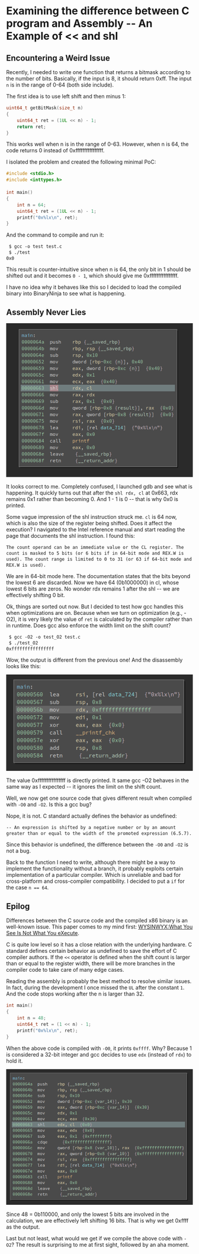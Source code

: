 # Examining the difference between C program and Assembly -- An Example of << and shl

## Encountering a Weird Issue

Recently, I needed to write one function that returns a bitmask according to the number of bits. Basically, if the input is 8, it should return 0xff. The input `n` is in the range of 0-64 (both side include). 

The first idea is to use left shift and then minus 1:

```C
uint64_t getBitMask(size_t n)
{
    uint64_t ret = (1UL << n) - 1;
    return ret;
}
```

This works well when n is in the range of 0-63. However, when n is 64, the code returns 0 instead of 0xffffffffffffffff. 

I isolated the problem and created the following minimal PoC:

```C
#include <stdio.h>
#include <inttypes.h>

int main()
{
    int n = 64;
    uint64_t ret = (1UL << n) - 1;
    printf("0x%lx\n", ret);
}
```

And the command to compile and run it:

```
 $ gcc -o test test.c
 $ ./test
0x0
```

This result is counter-intuitive since when n is 64, the only bit in 1 should be shifted out and it becomes `0 - 1`, which should give me 0xffffffffffffffff. 

I have no idea why it behaves like this so I decided to load the compiled binary into BinaryNinja to see what is happening. 

## Assembly Never Lies

<img src="imgs/1.png">

It looks correct to me. Completely confused, I launched gdb and see what is happening. It quickly turns out that after the `shl rdx, cl` at 0x663, rdx remains 0x1 rather than becoming 0. And 1 - 1 is 0 -- that is why 0x0 is printed. 

Some vague impression of the shl instruction struck me. `cl` is 64 now, which is also the size of the register being shifted. Does it affect the execution? I navigated to the Intel reference manual and start reading the page that documents the shl instruction. I found this: 

```
The count operand can be an immediate value or the CL register. The count is masked to 5 bits (or 6 bits if in 64-bit mode and REX.W is used). The count range is limited to 0 to 31 (or 63 if 64-bit mode and REX.W is used).
```

We are in 64-bit mode here. The documentation states that the bits beyond the lowest 6 are discarded. Now we have 64 (0b1000000) in cl, whose lowest 6 bits are zeros. No wonder rdx remains 1 after the shl -- we are effectively shifting 0 bit. 

Ok, things are sorted out now. But I decided to test how gcc handles this when optimizations are on. Because when we turn on optimization (e.g., -O2), it is very likely the value of `ret` is calculated by the compiler rather than in runtime. Does gcc also enforce the width limit on the shift count?

```
 $ gcc -O2 -o test_O2 test.c
 $ ./test_O2 
0xffffffffffffffff
```

Wow, the output is different from the previous one! And the disassembly looks like this:

<img src="imgs/2.png">

The value 0xffffffffffffffff is directly printed. It same gcc -O2 behaves in the same way as I expected -- it ignores the limit on the shift count. 

Well, we now get one source code that gives different result when compiled with `-O0` and `-O2`. Is this a gcc bug? 

Nope, it is not. C standard actually defines the behavior as undefined: 

```
-- An expression is shifted by a negative number or by an amount greater than or equal to the width of the promoted expression (6.5.7).
```

Since this behavior is undefined, the difference between the `-O0` and `-O2` is not a bug. 

Back to the function I need to write, although there might be a way to implement the functionality without a branch, it probably exploits certain implementation of a particular compiler. Which is unreliable and bad for cross-platform and cross-compiler compatibility. I decided to put a `if` for the case `n == 64`. 

## Epilog

Differences between the C source code and the compiled x86 binary is an well-known issue. This paper comes to my mind first: [WYSINWYX:What You See Is Not What You eXecute](https://research.cs.wisc.edu/wpis/papers/wysinwyx.final.pdf). 

C is quite low level so it has a close relation with the underlying hardware. C standard defines certain behavior as undefined to save the effort of C compiler authors. If the `<<` operator is defined when the shift count is larger than or equal to the register width, there will be more branches in the compiler code to take care of many edge cases. 

Reading the assembly is probably the best method to resolve similar issues. In fact, during the development I once missed the `UL` after the constant `1`. And the code stops working after the n is larger than 32. 

```C
int main()
{
    int n = 48;
    uint64_t ret = (1 << n) - 1;
    printf("0x%lx\n", ret);
}
```

When the above code is compiled with `-O0`, it prints `0xffff`. Why? Because 1 is considered a 32-bit integer and gcc decides to use `edx` (instead of `rdx`) to hold it. 

<img src="imgs/3.png">

Since 48 = 0b110000, and only the lowest 5 bits are involved in the calculation, we are effectively left shifting 16 bits. That is why we get 0xffff as the output. 

Last but not least, what would we get if we compile the above code with `-O2`? The result is surprising to me at first sight, followed by an aha moment. 

<!--  
$ ./test_missing_UL_O2 
0xffffffffffffffff
 -->